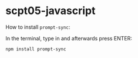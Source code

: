 # scpt05-javascript

How to install `prompt-sync`:

In the terminal, type in and afterwards press ENTER:
```
npm install prompt-sync
```